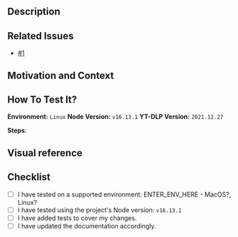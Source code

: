 <!--- Provide a general summary of your changes in the title above -->

## Description

<!--- Describe your changes in detail -->

## Related Issues

<!--- Please list all issues related to this PR: -->

- [#1](#1)

## Motivation and Context

<!--- Why is this change required? What problem does it solve? -->

## How To Test It?

<!--- Please provide context for reviewers about how to test the PR

For example:
 - Environment
 - Node Version (or docker version if applicable)
 - Steps to reach view / reproduce issue
-->

**Environment:** `Linux` <!-- Linux, MacOS, Windows, Docker -->
**Node Version:** `v16.13.1` <!-- node --version -->
**YT-DLP Version:** `2021.12.27` <!-- yt-dlp --version -->

**Steps**:
<!-- Steps to test -->

## Visual reference

<!---
Please include screenshots, gifs or recordings. If your changes are not visual, write "No visual changes made".

For example: if this is a cli UI fix, provide relevant screenshots or recordings
-->

## Checklist

<!---
Go over all the following points and:
- put an `x` in all the boxes that apply. ([x])
- put n/a in all the boxes that do not apply. ([n/a])
Please be sure to add the name of the device you tested and whether it was a simulator or physical device.

For example:
- [x] I have tested on a supported environment: Linux
- [x] I have tested using the project's Node version: `v16.13.1`
- [n/a] I have added tests to cover my changes.
- [n/a] I have updated the documentation accordingly.
-->

- [ ] I have tested on a supported environment: ENTER_ENV_HERE - MacOS?, Linux?
- [ ] I have tested using the project's Node version: `v16.13.1`
- [ ] I have added tests to cover my changes.
- [ ] I have updated the documentation accordingly.

